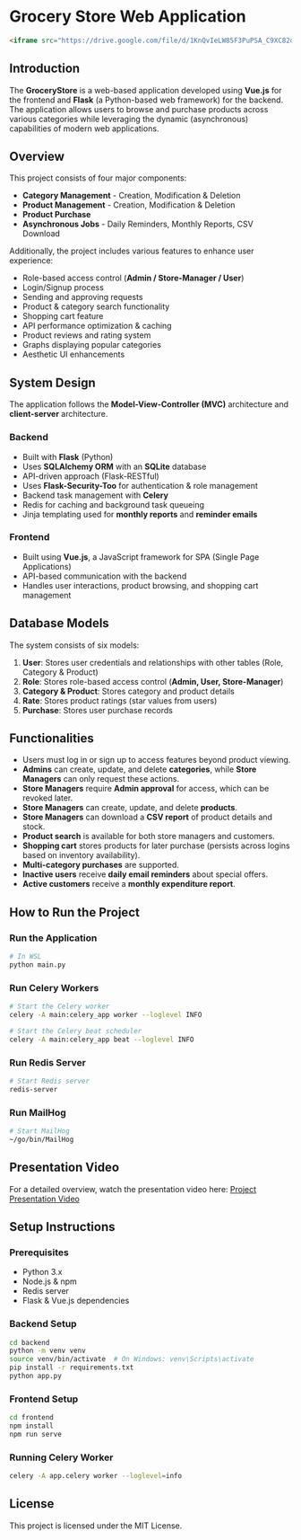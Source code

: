 # Grocery Store Web Application

```html
<iframe src="https://drive.google.com/file/d/1KnQvIeLW85F3PuPSA_C9XC82dFLIECPb/preview" width="640" height="480" allow="autoplay"></iframe>
```

## Introduction
The **GroceryStore** is a web-based application developed using **Vue.js** for the frontend and **Flask** (a Python-based web framework) for the backend. The application allows users to browse and purchase products across various categories while leveraging the dynamic (asynchronous) capabilities of modern web applications.

## Overview
This project consists of four major components:
- **Category Management** - Creation, Modification & Deletion
- **Product Management** - Creation, Modification & Deletion
- **Product Purchase**
- **Asynchronous Jobs** - Daily Reminders, Monthly Reports, CSV Download

Additionally, the project includes various features to enhance user experience:
- Role-based access control (**Admin / Store-Manager / User**)
- Login/Signup process
- Sending and approving requests
- Product & category search functionality
- Shopping cart feature
- API performance optimization & caching
- Product reviews and rating system
- Graphs displaying popular categories
- Aesthetic UI enhancements

## System Design
The application follows the **Model-View-Controller (MVC)** architecture and **client-server** architecture.

### Backend
- Built with **Flask** (Python)
- Uses **SQLAlchemy ORM** with an **SQLite** database
- API-driven approach (Flask-RESTful)
- Uses **Flask-Security-Too** for authentication & role management
- Backend task management with **Celery**
- Redis for caching and background task queueing
- Jinja templating used for **monthly reports** and **reminder emails**

### Frontend
- Built using **Vue.js**, a JavaScript framework for SPA (Single Page Applications)
- API-based communication with the backend
- Handles user interactions, product browsing, and shopping cart management

## Database Models
The system consists of six models:
1. **User**: Stores user credentials and relationships with other tables (Role, Category & Product)
2. **Role**: Stores role-based access control (**Admin, User, Store-Manager**)
3. **Category & Product**: Stores category and product details
4. **Rate**: Stores product ratings (star values from users)
5. **Purchase**: Stores user purchase records

## Functionalities
- Users must log in or sign up to access features beyond product viewing.
- **Admins** can create, update, and delete **categories**, while **Store Managers** can only request these actions.
- **Store Managers** require **Admin approval** for access, which can be revoked later.
- **Store Managers** can create, update, and delete **products**.
- **Store Managers** can download a **CSV report** of product details and stock.
- **Product search** is available for both store managers and customers.
- **Shopping cart** stores products for later purchase (persists across logins based on inventory availability).
- **Multi-category purchases** are supported.
- **Inactive users** receive **daily email reminders** about special offers.
- **Active customers** receive a **monthly expenditure report**.

## How to Run the Project
### Run the Application
```bash
# In WSL
python main.py
```

### Run Celery Workers
```bash
# Start the Celery worker
celery -A main:celery_app worker --loglevel INFO

# Start the Celery beat scheduler
celery -A main:celery_app beat --loglevel INFO
```

### Run Redis Server
```bash
# Start Redis server
redis-server
```

### Run MailHog
```bash
# Start MailHog
~/go/bin/MailHog
```

## Presentation Video
For a detailed overview, watch the presentation video here:
[Project Presentation Video](https://drive.google.com/file/d/1KnQvIeLW85F3PuPSA_C9XC82dFLIECPb/view?usp=sharing)

## Setup Instructions
### Prerequisites
- Python 3.x
- Node.js & npm
- Redis server
- Flask & Vue.js dependencies

### Backend Setup
```bash
cd backend
python -m venv venv
source venv/bin/activate  # On Windows: venv\Scripts\activate
pip install -r requirements.txt
python app.py
```

### Frontend Setup
```bash
cd frontend
npm install
npm run serve
```

### Running Celery Worker
```bash
celery -A app.celery worker --loglevel=info
```

## License
This project is licensed under the MIT License.
